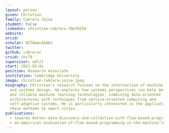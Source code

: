 ```yaml
---
layout: person
given: Christian
family: Cabrera Jojoa
student: False
linkedin: christian-cabrera-39a70254
website: 
orcid: 
scholar: NITUwmcAAAAJ
twitter: 
github: cabrerac
crsid: chc79
supervisor: ndl21
start: 2021-03-01
position: Research Associate
institution: Cambridge University
image: christian-cabrera-jojoa.jpeg
biography: Christian’s research focuses on the intersection of machine learning
  and systems design. He explores how systems perspectives can help develop safe
  and reliable machine learning technologies, combining data-oriented
  architectures with techniques from service-oriented computing and
  self-adaptive systems. He is particularly interested in the application of
  these methods to smart cities.
publications:
  - towards-better-data-discovery-and-collection-with-flow-based-programming
  - an-empirical-evaluation-of-flow-based-programming-in-the-machine-learning-deployment-context
---
```


